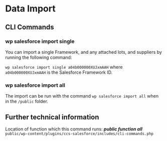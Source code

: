 # Data Import

## CLI Commands

### wp salesforce import single

You can import a single Framework, and any attached lots, and suppliers by running the following command:

`wp salesforce import single a04b000000XUJxmAAH` where `a04b000000XUJxmAAH` is the Salesforce Framework ID.

### wp salesforce import all

The import can be run with the command `wp salesforce import all` when in the `/public` folder.

## Further technical information

Location of function which this command runs: ***public function all*** `public/wp-content/plugins/ccs-salesforce/includes/cli-commands.php`
